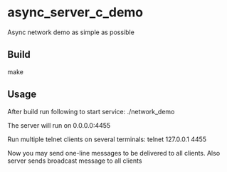 # async_server_c_demo
Async network demo as simple as possible

## Build
  make

## Usage
After build run following to start service:
    ./network_demo

The server will run on 0.0.0.0:4455

Run multiple telnet clients on several terminals:
    telnet 127.0.0.1 4455

Now you may send one-line messages to be delivered to all clients.
Also server sends broadcast message to all clients
